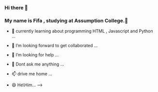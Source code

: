 ### Hi there 👋
### My name is Fifa , studying at Assumption College.🔭
- 🌱 currently learning about programming HTML , Javascript and Python ...

- 👯 I’m looking forward to get collaborated  ...
- 🤔 I’m looking for help ...
- 💬 Dont ask me anything ...
- 📫 drive me home ...
- 😄 He\Him...
-->
